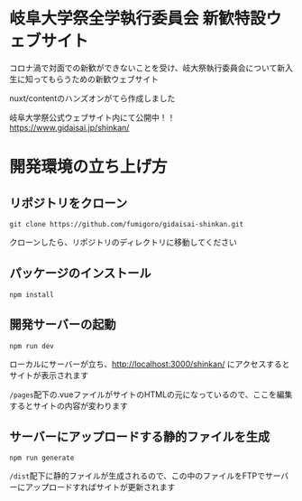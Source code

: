 # 岐阜大学祭全学執行委員会 新歓特設ウェブサイト

コロナ渦で対面での新歓ができないことを受け、岐大祭執行委員会について新入生に知ってもらうための新歓ウェブサイト

nuxt/contentのハンズオンがてら作成しました

岐阜大学祭公式ウェブサイト内にて公開中！！
https://www.gidaisai.jp/shinkan/

# 開発環境の立ち上げ方

## リポジトリをクローン

```shell
git clone https://github.com/fumigoro/gidaisai-shinkan.git
```

クローンしたら、リポジトリのディレクトリに移動してください

## パッケージのインストール

```shell
npm install
```

## 開発サーバーの起動

```shell
npm run dev
```

ローカルにサーバーが立ち、[http://localhost:3000/shinkan/](http://localhost:3000/shinkan/) にアクセスするとサイトが表示されます

`/pages`配下の.vueファイルがサイトのHTMLの元になっているので、ここを編集するとサイトの内容が変わります

## サーバーにアップロードする静的ファイルを生成

```shell
npm run generate
```

`/dist`配下に静的ファイルが生成されるので、この中のファイルをFTPでサーバーにアップロードすればサイトが更新されます
